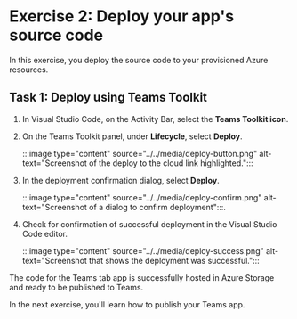 # Exercise 2: Deploy your app's source code

In this exercise, you deploy the source code to your provisioned Azure resources.

## Task 1: Deploy using Teams Toolkit

1. In Visual Studio Code, on the Activity Bar, select the **Teams Toolkit icon**.

2. On the Teams Toolkit panel, under **Lifecycle**, select **Deploy**.

    :::image type="content" source="../../media/deploy-button.png" alt-text="Screenshot of the deploy to the cloud link highlighted.":::

3. In the deployment confirmation dialog, select **Deploy**.

    :::image type="content" source="../../media/deploy-confirm.png" alt-text="Screenshot of a dialog to confirm deployment":::.

4. Check for confirmation of successful deployment in the Visual Studio Code editor.

    :::image type="content" source="../../media/deploy-success.png" alt-text="Screenshot that shows the deployment was successful.":::

The code for the Teams tab app is successfully hosted in Azure Storage and ready to be published to Teams.

In the next exercise, you'll learn how to publish your Teams app.
